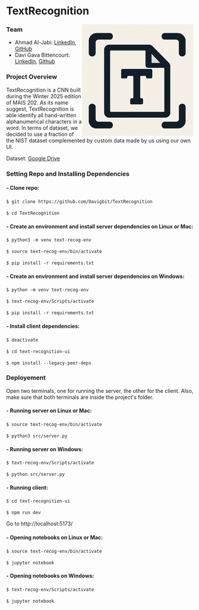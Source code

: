# TextRecognition

<img align="right" height="300px" width="auto" src="https://github.com/Davigbit/TextRecognition/blob/main/text-recognition-ui/assets/Logo.png">

### Team
- Ahmad Al-Jabi: [LinkedIn](https://www.linkedin.com/in/ahmad-al-jabi/), [GitHub](https://github.com/AhmadAl-Jabi)
- Davi Gava Bittencourt: [LinkedIn](https://www.linkedin.com/in/davigbit/), [Github](https://github.com/Davigbit)

### Project Overview

TextRecognition is a CNN built during the Winter 2025 edition of MAIS 202. As its name suggest, TextRecognition is able identify all hand-written alphanumerical characters in a word. In terms of dataset, we decided to use a fraction of the NIST dataset complemented by custom data made by us using our own UI.

Dataset: [Google Drive](https://drive.google.com/file/d/14M4CYBoxdYwFgq9y3jQUHPB-riL3e_3C/view?usp=sharing)

### Setting Repo and Installing Dependencies

#### - Clone repo:

```$ git clone https://github.com/Davigbit/TextRecognition```

```$ cd TextRecognition```

#### - Create an environment and install server dependencies on Linux or Mac:

```$ python3 -m venv text-recog-env```

```$ source text-recog-env/bin/activate```

```$ pip install -r requirements.txt```

#### - Create an environment and install server dependencies on Windows:

```$ python -m venv text-recog-env```

```$ text-recog-env/Scripts/activate```

```$ pip install -r requirements.txt```

#### - Install client dependencies:

```$ deactivate```

```$ cd text-recognition-ui```

```$ npm install --legacy-peer-deps```

### Deployement

Open two terminals, one for running the server, the other for the client. 
Also, make sure that both terminals are inside the project's folder.

#### - Running server on Linux or Mac:

 ```$ source text-recog-env/bin/activate```

 ```$ python3 src/server.py```

#### - Running server on Windows:

```$ text-recog-env/Scripts/activate```

```$ python src/server.py```

#### - Running client:

```$ cd text-recognition-ui```

```$ npm run dev```

Go to http://localhost:5173/

#### - Opening notebooks on Linux or Mac:

```$ source text-recog-env/bin/activate```

```$ jupyter notebook```

#### - Opening notebooks on Windows:

```$ text-recog-env/Scripts/activate```

```$ jupyter notebook```
